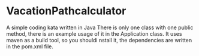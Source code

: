 # VacationPathcalculator
A simple coding kata written in Java
There is only one class with one public method, there is an example usage of it in the Application class.
It uses maven as a build tool, so you shouldi nstall it, the dependencies are written in the pom.xml file.
